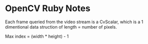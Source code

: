 # OpenCV Ruby Notes

Each frame queried from the video stream is a CvScalar, which is a 1
dimentional data struction of length = number of pixels.

Max index = (width * height) - 1
